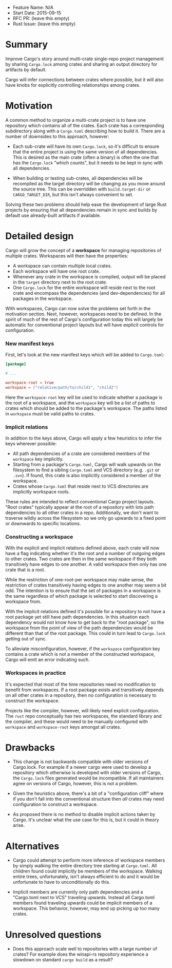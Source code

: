 - Feature Name: N/A
- Start Date: 2015-09-15
- RFC PR: (leave this empty)
- Rust Issue: (leave this empty)

# Summary

Improve Cargo's story around multi-crate single-repo project management by
sharing `Cargo.lock` among crates and sharing an output directory for artifacts
by default.

Cargo will infer connections between crates where possible, but it will also
have knobs for explicitly controlling relationships among crates.

# Motivation

A common method to organize a multi-crate project is to have one
repository which contains all of the crates. Each crate has a corresponding
subdirectory along with a `Cargo.toml` describing how to build it. There are a
number of downsides to this approach, however:

* Each sub-crate will have its own `Cargo.lock`, so it's difficult to ensure
  that the entire project is using the same version of all dependencies. This is
  desired as the main crate (often a binary) is often the one that has the
  `Cargo.lock` "which counts", but it needs to be kept in sync with all
  dependencies.

* When building or testing sub-crates, all dependencies will be recompiled as
  the target directory will be changing as you move around the source tree. This
  can be overridden with `build.target-dir` or `CARGO_TARGET_DIR`, but this
  isn't always convenient to set.

Solving these two problems should help ease the development of large Rust
projects by ensuring that all dependencies remain in sync and builds by default
use already-built artifacts if available.

# Detailed design

Cargo will grow the concept of a **workspace** for managing repositories of
multiple crates. Workspaces will then have the properties:

* A workspace can contain multiple local crates.
* Each workspace will have one root crate.
* Whenever any crate in the workspace is compiled, output will be placed in the
  `target` directory next to the root crate.
* One `Cargo.lock` for the entire workspace will reside next to the root crate
  and encompass the dependencies (and dev-dependencies) for all packages in the
  workspace.

With workspaces, Cargo can now solve the problems set forth in the motivation
section. Next, however, workspaces need to be defined. In the spirit of much of
the rest of Cargo's configuration today this will largely be automatic for
conventional project layouts but will have explicit controls for configuration.

### New manifest keys

First, let's look at the new manifest keys which will be added to `Cargo.toml`:

```toml
[package]

# ...

workspace-root = true
workspace = ["relative/path/to/child1", "child2"]
```

Here the `workspace-root` key will be used to indicate whether a package is the
root of a workspace, and the `workspace` key will be a list of paths to crates
which should be added to the package's workspace. The paths listed in
`workspace` must be valid paths to crates.

### Implicit relations

In addition to the keys above, Cargo will apply a few heuristics to infer the
keys wherever possible:

* All path dependencies of a crate are considered members of the `workspace` key
  implicitly.
* Starting from a package's `Cargo.toml`, Cargo will walk upwards on the
  filesystem to find a sibling `Cargo.toml` and VCS directory (e.g. `.git` or
  `.svn`). If found, this crate is also implicitly considered a member of the
  workspace.
* Crates whose `Cargo.toml` that reside next to VCS directories are implicitly
  workspace roots.

These rules are intended to reflect conventional Cargo project layouts. "Root
crates" typically appear at the root of a repository with lots path dependencies
to all other crates in a repo. Additionally, we don't want to traverse wildly
across the filesystem so we only go upwards to a fixed point or downwards to
specific locations.

### Constructing a workspace

With the explicit and implicit relations defined above, each crate will now have
a flag indicating whether it's the root and a number of outgoing edges to other
crates. Two crates are then in the same workspace if they both transitively have
edges to one another. A valid workspace then only has one crate that is a root.

While the restriction of one-root-per workspace may make sense, the restriction
of crates transitively having edges to one another may seem a bit odd. The
intention is to ensure that the set of packages in a workspace is the same
regardless of which package is selected to start discovering a workspace from.

With the implicit relations defined it's possible for a repository to not have a
root package yet still have path dependencies. In this situation each dependency
would not know how to get back to the "root package", so the workspace from the
point of view of the path dependencies would be different than that of the root
package. This could in turn lead to `Cargo.lock` getting out of sync.

To alleviate misconfiguration, however, if the `workspace` configuration key
contains a crate which is not a member of the constructed workspace, Cargo will
emit an error indicating such.

### Workspaces in practice

It's expected that most of the time repositories need no modification to benefit
from workspaces. If a root package exists and transitively depends on all other
crates in a repository, then no configuration is necessary to construct the
workspace.

Projects like the compiler, however, will likely need explicit configuration.
The `rust` repo conceptually has two workspaces, the standard library and the
compiler, and these would need to be manually configured with `workspace` and
`workspace-root` keys amongst all crates.

# Drawbacks

* This change is not backwards compatible with older versions of Cargo.lock. For
  example if a newer cargo were used to develop a repository which otherwise is
  developed with older versions of Cargo, the `Cargo.lock` files generated would
  be incompatible. If all maintainers agree on versions of Cargo, however, this
  is not a problem.

* Given the heuristics above, there's a bit of a "configuration cliff" where if
  you don't fall into the conventional structure then *all* crates may need
  configuration to construct a workspace.

* As proposed there is no method to disable implicit actions taken by Cargo.
  It's unclear what the use case for this is, but it could in theory arise.

# Alternatives

* Cargo could attempt to perform more inference of workspace members by simply
  walking the entire directory tree starting at `Cargo.toml`. All children found
  could implicitly be members of the workspace. Walking entire trees,
  unfortunately, isn't always efficient to do and it would be unfortunate to
  have to unconditionally do this.

* Implicit members are currently only path dependencies and a "Cargo.toml next
  to VCS" traveling upwards. Instead all Cargo.toml members found traveling
  upwards could be implicit members of a workspace. This behavior, however, may
  end up picking up too many crates.

# Unresolved questions

* Does this approach scale well to repositories with a large number of crates?
  For example does the winapi-rs repository experience a slowdown on standard
  `cargo build` as a result?
